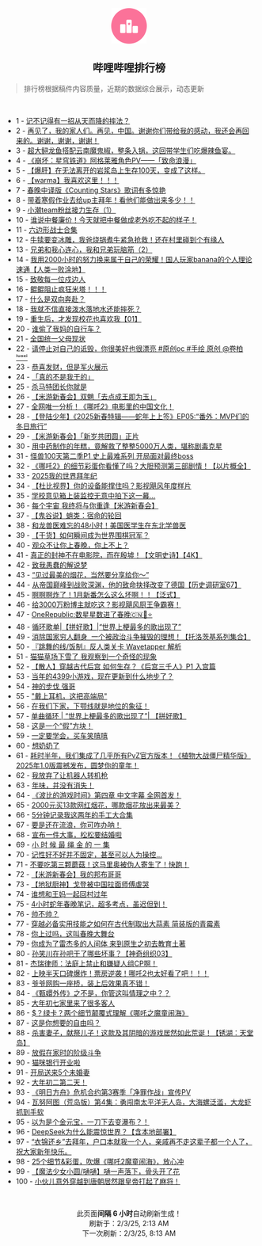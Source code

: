 <div align="center">
    <img src="./assets/icon_rank.png" alt="logo" />
    <h2>哔哩哔哩排行榜</h>
</div>

> 排行榜根据稿件内容质量，近期的数据综合展示，动态更新

<br />

<ul><li><span>1 - <a href=https://www.bilibili.com/BV1SqFDeSEzX target=_blank>记不记得有一招从天而降的摔法？</a></span></li><li><span>2 - <a href=https://www.bilibili.com/BV1icFSexE8w target=_blank>再见了，我的家人们。再见，中国。谢谢你们带给我的感动，我还会再回来的。谢谢，谢谢，谢谢！</a></span></li><li><span>3 - <a href=https://www.bilibili.com/BV1Y4FZe6EGH target=_blank>超大鲟龙鱼搭配云南魔鬼椒，整条入锅，这回带学生们吃爆辣鱼宴。</a></span></li><li><span>4 - <a href=https://www.bilibili.com/BV1ADFNe5EAG target=_blank>《崩坏：星穹铁道》阿格莱雅角色PV——「致命浪漫」</a></span></li><li><span>5 - <a href=https://www.bilibili.com/BV1xpFSe3E9z target=_blank>【爆肝】在无法离开的岩浆岛上生存100天，变成了这样。</a></span></li><li><span>6 - <a href=https://www.bilibili.com/BV1UDFRe4EeM target=_blank>【warma】我喜欢这里！！！</a></span></li><li><span>7 - <a href=https://www.bilibili.com/BV1rUF2edE8B target=_blank>春晚中译版《Counting&nbsp;Stars》歌词有多惊艳</a></span></li><li><span>8 - <a href=https://www.bilibili.com/BV1WnFpeZEDN target=_blank>带着寒假作业去给up主拜年！看他们能做出来多少！！</a></span></li><li><span>9 - <a href=https://www.bilibili.com/BV1yAwPe5ETw target=_blank>小潮team粉丝接力生存（1）</a></span></li><li><span>10 - <a href=https://www.bilibili.com/BV1FBfpYpEqQ target=_blank>谁说中餐廉价！今天就把中餐做成老外吃不起的样子！</a></span></li><li><span>11 - <a href=https://www.bilibili.com/BV1Y5FQesEYk target=_blank>六边形战士合集</a></span></li><li><span>12 - <a href=https://www.bilibili.com/BV1aSFLeREvR target=_blank>牛犊要变冰雕，我爸烧锅煮牛紧急抢救！还在村里碰到个有缘人</a></span></li><li><span>13 - <a href=https://www.bilibili.com/BV1wafnYUE9A target=_blank>兄弟和我心连心，我和兄弟玩脑筋（2）</a></span></li><li><span>14 - <a href=https://www.bilibili.com/BV12LF3eaE5W target=_blank>我用2000小时的努力换来属于自己的荣耀！国人玩家banana的个人理论速通【人类一败涂地】</a></span></li><li><span>15 - <a href=https://www.bilibili.com/BV1eZFGeQEyy target=_blank>致敬每一位戍边人</a></span></li><li><span>16 - <a href=https://www.bilibili.com/BV18kFaeeEeM target=_blank>鲲鲲阻止疯狂米塔！！！</a></span></li><li><span>17 - <a href=https://www.bilibili.com/BV1CyF2ebEQc target=_blank>什么是双向奔赴？</a></span></li><li><span>18 - <a href=https://www.bilibili.com/BV1nyF9ekEVE target=_blank>我就不信直接泼水落地水还能摔死？</a></span></li><li><span>19 - <a href=https://www.bilibili.com/BV18oFBeEEXP target=_blank>重生后，才发现校花也喜欢我【01】</a></span></li><li><span>20 - <a href=https://www.bilibili.com/BV1MTFnefEz7 target=_blank>谁偷了我妈的自行车？</a></span></li><li><span>21 - <a href=https://www.bilibili.com/BV19YFDepEFd target=_blank>全国统一父母现状</a></span></li><li><span>22 - <a href=https://www.bilibili.com/BV1r9FUecEzi target=_blank>请停止对自己的诋毁，你很美好也很漂亮&nbsp;#原创oc&nbsp;#手绘&nbsp;原创&nbsp;@卷柏ˡᵘᵒˣⁱ</a></span></li><li><span>23 - <a href=https://www.bilibili.com/BV1ZqFse9EEM target=_blank>恭喜发财，但是军火展示</a></span></li><li><span>24 - <a href=https://www.bilibili.com/BV1bGFVeGEL6 target=_blank>「真的不是我干的」</a></span></li><li><span>25 - <a href=https://www.bilibili.com/BV1EBFSecEmB target=_blank>杀马特团长你就是</a></span></li><li><span>26 - <a href=https://www.bilibili.com/BV1s4F7eEERK target=_blank>【米游新春会】双魈「去点成王即为玉」</a></span></li><li><span>27 - <a href=https://www.bilibili.com/BV1nvFLeNErh target=_blank>全网唯一分析！《哪吒2》电影里的中国文化！</a></span></li><li><span>28 - <a href=https://www.bilibili.com/BV1M5FfeBEEk target=_blank>【登陆少年】《2025新春特辑——蛇年上上签》EP05:“番外：MVP们的冬日旅行”</a></span></li><li><span>29 - <a href=https://www.bilibili.com/BV1AAfSYwEB5 target=_blank>【米游新春会】「新岁共团圆」正片</a></span></li><li><span>30 - <a href=https://www.bilibili.com/BV1paFSeNEDt target=_blank>用中药制作的年糕，竟解救了整整5000万人类，堪称剧毒克星</a></span></li><li><span>31 - <a href=https://www.bilibili.com/BV1WeFQerEtm target=_blank>怪兽100天第二季P1&nbsp;史上最难系列&nbsp;开局面对最终boss</a></span></li><li><span>32 - <a href=https://www.bilibili.com/BV1mRFoeaEuw target=_blank>《哪吒2》的细节彩蛋你看懂了吗？大胆预测第三部剧情！【以片概全】</a></span></li><li><span>33 - <a href=https://www.bilibili.com/BV1fdfQYYEDd target=_blank>2025我的世界拜年纪</a></span></li><li><span>34 - <a href=https://www.bilibili.com/BV1HEf2YWEvs target=_blank>【杜比视界】你的设备能撑住吗？影视飓风年度样片</a></span></li><li><span>35 - <a href=https://www.bilibili.com/BV1yyFUeTEUj target=_blank>学校意见箱上装监控无意中拍下这一幕...</a></span></li><li><span>36 - <a href=https://www.bilibili.com/BV1KcF5ezE7W target=_blank>每个宇宙&nbsp;我终将与你重逢【米游新春会】</a></span></li><li><span>37 - <a href=https://www.bilibili.com/BV1JBFSecE2c target=_blank>【鬼谷说】蛸类：宿命的轮回</a></span></li><li><span>38 - <a href=https://www.bilibili.com/BV16xFaeLEKi target=_blank>和龙兽医难忘的48小时！美国医学生在东北学兽医</a></span></li><li><span>39 - <a href=https://www.bilibili.com/BV14JFLeLEcT target=_blank>【干货】如何瞬间成为世界围棋冠军？</a></span></li><li><span>40 - <a href=https://www.bilibili.com/BV1vvFaeuEoe target=_blank>观众不让你上春晚，你上不上？</a></span></li><li><span>41 - <a href=https://www.bilibili.com/BV1iPF7ePEpN target=_blank>真正的封神不在电影院，而在殷墟！【文明史诗】【4K】</a></span></li><li><span>42 - <a href=https://www.bilibili.com/BV1HiF7eGEcH target=_blank>致我愚蠢的解说梦</a></span></li><li><span>43 - <a href=https://www.bilibili.com/BV15fFWeDEhM target=_blank>“见过最美的烟花，当然要分享给你～”</a></span></li><li><span>44 - <a href=https://www.bilibili.com/BV14WFQeEEjb target=_blank>从帝国巅峰到战败深渊，他的致命抉择改变了德国【历史调研室67】</a></span></li><li><span>45 - <a href=https://www.bilibili.com/BV11hFkeQEJE target=_blank>啊啊啊炸了！1月新番怎么这么坏啊！！【泛式】</a></span></li><li><span>46 - <a href=https://www.bilibili.com/BV12tFQe1EjK target=_blank>给3000万粉博主就吃这？影视飓风厨王争霸赛！</a></span></li><li><span>47 - <a href=https://www.bilibili.com/BV1TxFhe4Eyz target=_blank>OneRepublic:数星星数进了春晚🇨🇳🐍⭐️</a></span></li><li><span>48 - <a href=https://www.bilibili.com/BV1H1fSYaEym target=_blank>循环歌单|【拼好歌】|“世界上梗最多的歌出现了”</a></span></li><li><span>49 - <a href=https://www.bilibili.com/BV1owFSeREoh target=_blank>消除国家穷人翻身&nbsp;&nbsp;一个被政治斗争摧毁的理想！【托洛茨基系列集合】</a></span></li><li><span>50 - <a href=https://www.bilibili.com/BV1Q5FMevE9u target=_blank>『跳舞的线/饭制』反人类关卡&nbsp;Wavetapper&nbsp;解析</a></span></li><li><span>51 - <a href=https://www.bilibili.com/BV1F7FDeeESU target=_blank>猫猫草场下雪了&nbsp;我观察到一个奇怪的现象</a></span></li><li><span>52 - <a href=https://www.bilibili.com/BV17zFLeaEoy target=_blank>【散人】穿越古代后宫&nbsp;如何生存？《后宫三千人》P1&nbsp;入宫篇</a></span></li><li><span>53 - <a href=https://www.bilibili.com/BV1TjFfeTETx target=_blank>当年的4399小游戏，现在更新到什么地步了？</a></span></li><li><span>54 - <a href=https://www.bilibili.com/BV1WVFTe7Ebj target=_blank>神的步伐&nbsp;强哥</a></span></li><li><span>55 - <a href=https://www.bilibili.com/BV1MRFVeCEuh target=_blank>&quot;戴上耳机，这把高端局&quot;</a></span></li><li><span>56 - <a href=https://www.bilibili.com/BV1FHf2YHEuU target=_blank>在我们下家，下颚线就是地位的象征！</a></span></li><li><span>57 - <a href=https://www.bilibili.com/BV1N1Fje7EC9 target=_blank>单曲循环&nbsp;|&nbsp;“世界上梗最多的歌出现了”|&nbsp;【拼好歌】</a></span></li><li><span>58 - <a href=https://www.bilibili.com/BV1LWFjeaEnu target=_blank>这是一个“假”方块！</a></span></li><li><span>59 - <a href=https://www.bilibili.com/BV18vFNesE1f target=_blank>一定要学会，买车笑嘻嘻</a></span></li><li><span>60 - <a href=https://www.bilibili.com/BV1TwFje2EC4 target=_blank>想奶奶了</a></span></li><li><span>61 - <a href=https://www.bilibili.com/BV14KFXeSE3p target=_blank>耗时半年，我们集成了几乎所有PvZ官方版本！《植物大战僵尸精华版》2025年1.0版震撼发布，圆梦你的童年！</a></span></li><li><span>62 - <a href=https://www.bilibili.com/BV1ZjFZe7E6R target=_blank>我放弃了让机器人转机枪</a></span></li><li><span>63 - <a href=https://www.bilibili.com/BV1oiFoeyErp target=_blank>年味，并没有消失！</a></span></li><li><span>64 - <a href=https://www.bilibili.com/BV1e1FLetEte target=_blank>《波比的游戏时间》第四章&nbsp;中文字幕&nbsp;全网首发！</a></span></li><li><span>65 - <a href=https://www.bilibili.com/BV1YrFaeNEwA target=_blank>2000元买13款网红烟花，哪款烟花放出来最美？</a></span></li><li><span>66 - <a href=https://www.bilibili.com/BV1ypFLeVE23 target=_blank>5分钟记录我这两年的手工大合集</a></span></li><li><span>67 - <a href=https://www.bilibili.com/BV1UvFUeVEvA target=_blank>要是还在流浪，你可咋办呐！</a></span></li><li><span>68 - <a href=https://www.bilibili.com/BV1p2fJYJEjR target=_blank>宣布一件大事，松松要结婚啦</a></span></li><li><span>69 - <a href=https://www.bilibili.com/BV1THfRYWEbS target=_blank>小&nbsp;时&nbsp;候&nbsp;最&nbsp;绳&nbsp;金&nbsp;的&nbsp;一&nbsp;集</a></span></li><li><span>70 - <a href=https://www.bilibili.com/BV1XmfEYfEHM target=_blank>记性好不好并不固定，甚至可以人为操控...</a></span></li><li><span>71 - <a href=https://www.bilibili.com/BV1BRF2eQEqZ target=_blank>不要吃第三颗蘑菇！这马里奥被伪人寄生了！快跑！</a></span></li><li><span>72 - <a href=https://www.bilibili.com/BV1RcFVeSEtK target=_blank>【米游新春会】我的邦布哥哥</a></span></li><li><span>73 - <a href=https://www.bilibili.com/BV1z6F7ezEZk target=_blank>【地狱厨神】戈登被中国拉面师傅虐哭</a></span></li><li><span>74 - <a href=https://www.bilibili.com/BV1eNFSeXE1L target=_blank>谁想和王妈一起回村过年</a></span></li><li><span>75 - <a href=https://www.bilibili.com/BV1eTFLeWEEu target=_blank>4小时蛇年春晚笔记，超多考点，虽迟但到！</a></span></li><li><span>76 - <a href=https://www.bilibili.com/BV1P3fyYnEYC target=_blank>帅不帅？</a></span></li><li><span>77 - <a href=https://www.bilibili.com/BV1tYfSY6Eai target=_blank>穿越必备实用技能之如何在古代制取出大蒜素&nbsp;简装版的青霉素</a></span></li><li><span>78 - <a href=https://www.bilibili.com/BV1hcFuePEQg target=_blank>你上过吗，这叫春晚大舞台</a></span></li><li><span>79 - <a href=https://www.bilibili.com/BV13iFjeWEWU target=_blank>你成为了雷杰多的人间体&nbsp;来到原生之初去教育土著</a></span></li><li><span>80 - <a href=https://www.bilibili.com/BV1w3cFe8EDQ target=_blank>孙笑川在孙吧干了哪些坏事？【神奇组织03】</a></span></li><li><span>81 - <a href=https://www.bilibili.com/BV1nqFQezEKe target=_blank>杰瑞律师：法庭上禁止和嫌疑人组CP啊！</a></span></li><li><span>82 - <a href=https://www.bilibili.com/BV1eBFaeTEzF target=_blank>上映半天口碑爆炸！票房逆袭！哪吒2也太好看了吧！！！</a></span></li><li><span>83 - <a href=https://www.bilibili.com/BV1K7FseBEAk target=_blank>爷爷网购一座桥，装上后效果真不错！</a></span></li><li><span>84 - <a href=https://www.bilibili.com/BV1bfFSe2E7s target=_blank>《甄嬛外传》之不是，你管这叫情理之中？？</a></span></li><li><span>85 - <a href=https://www.bilibili.com/BV1cEFEeCEB2 target=_blank>大年初七家里来了很多客人</a></span></li><li><span>86 - <a href=https://www.bilibili.com/BV1DiFDenEU7 target=_blank>$？绿卡？两个细节颠覆式理解《哪吒之魔童闹海》</a></span></li><li><span>87 - <a href=https://www.bilibili.com/BV16tFVewEY7 target=_blank>这是你想要的自由吗？</a></span></li><li><span>88 - <a href=https://www.bilibili.com/BV1XpFGe1E8k target=_blank>杀害妻子，献祭儿子！这款及其阴暗的游戏居然如此荒诞！【锈湖：天堂岛】</a></span></li><li><span>89 - <a href=https://www.bilibili.com/BV1H9fdYnEYW target=_blank>放假在家时的阶级斗争</a></span></li><li><span>90 - <a href=https://www.bilibili.com/BV1VPFse7EfT target=_blank>猫咪银行开业啦</a></span></li><li><span>91 - <a href=https://www.bilibili.com/BV1BuFde5ETx target=_blank>开局送来5个未婚妻</a></span></li><li><span>92 - <a href=https://www.bilibili.com/BV1MdFLeDEbh target=_blank>大年初二第二天！</a></span></li><li><span>93 - <a href=https://www.bilibili.com/BV1znfZYDE8n target=_blank>《明日方舟》危机合约第3赛季「净罪作战」宣传PV</a></span></li><li><span>94 - <a href=https://www.bilibili.com/BV1baFYecEFh target=_blank>瓦努阿图（荒岛版）第4集：勇闯南太平洋无人岛，大海螺泛滥，大龙虾抓到手软</a></span></li><li><span>95 - <a href=https://www.bilibili.com/BV1eDF6ecEWQ target=_blank>以为是个金元宝，一刀下去变瀑布？！</a></span></li><li><span>96 - <a href=https://www.bilibili.com/BV1EBFSecEM6 target=_blank>DeepSeek为什么能震惊世界？【含本地部署】</a></span></li><li><span>97 - <a href=https://www.bilibili.com/BV1ZpFDeFEC7 target=_blank>“衣锦还乡”去拜年，户口本就我一个人，亲戚再不走这辈子都一个人了，祝大家新年快乐。</a></span></li><li><span>98 - <a href=https://www.bilibili.com/BV17eF3eJEN3 target=_blank>25个细节&amp;彩蛋，吹爆《哪吒2魔童闹海》，放心冲</a></span></li><li><span>99 - <a href=https://www.bilibili.com/BV1cDF5eKEMy target=_blank>【魔法少女小圆/嗵嗵】嗵一声落下，骨头开了花</a></span></li><li><span>100 - <a href=https://www.bilibili.com/BV13fFQesEPa target=_blank>小伙儿意外穿越到唐朝居然跟皇帝打起了麻将！</a></span></li></ul>

<br />

<p align=center>此页面<strong>间隔 6 小时</strong>自动刷新生成！<br>刷新于：2/3/25, 2:13 AM<br>下一次刷新：2/3/25, 8:13 AM</p>
